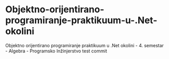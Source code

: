 # Objektno-orijentirano-programiranje-praktikuum-u-.Net-okolini
Objektno orijentirano programiranje praktikuum u .Net okolini - 4. semestar - Algebra - Programsko Inžinjerstvo 
test commit
